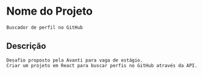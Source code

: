 # Nome do Projeto
    Buscador de perfil no GitHub

## Descrição
    Desafio proposto pela Avanti para vaga de estágio.
    Criar um projeto em React para buscar perfis no GitHub através da API.